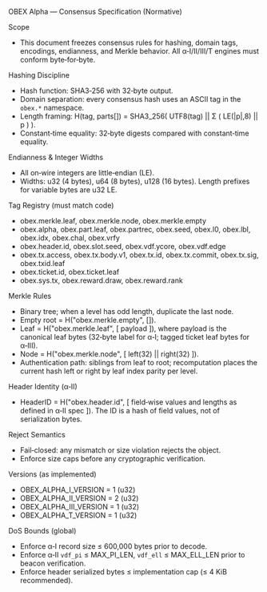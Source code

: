 OBEX Alpha — Consensus Specification (Normative)

Scope
- This document freezes consensus rules for hashing, domain tags, encodings, endianness, and Merkle behavior. All α‑I/II/III/T engines must conform byte‑for‑byte.

Hashing Discipline
- Hash function: SHA3‑256 with 32‑byte output.
- Domain separation: every consensus hash uses an ASCII tag in the `obex.*` namespace.
- Length framing: H(tag, parts[]) = SHA3_256( UTF8(tag) || Σ ( LE(|p|,8) || p ) ).
- Constant‑time equality: 32‑byte digests compared with constant‑time equality.

Endianness & Integer Widths
- All on‑wire integers are little‑endian (LE).
- Widths: u32 (4 bytes), u64 (8 bytes), u128 (16 bytes). Length prefixes for variable bytes are u32 LE.

Tag Registry (must match code)
- obex.merkle.leaf, obex.merkle.node, obex.merkle.empty
- obex.alpha, obex.part.leaf, obex.partrec, obex.seed, obex.l0, obex.lbl, obex.idx, obex.chal, obex.vrfy
- obex.header.id, obex.slot.seed, obex.vdf.ycore, obex.vdf.edge
- obex.tx.access, obex.tx.body.v1, obex.tx.id, obex.tx.commit, obex.tx.sig, obex.txid.leaf
- obex.ticket.id, obex.ticket.leaf
- obex.sys.tx, obex.reward.draw, obex.reward.rank

Merkle Rules
- Binary tree; when a level has odd length, duplicate the last node.
- Empty root = H("obex.merkle.empty", []).
- Leaf = H("obex.merkle.leaf", [ payload ]), where payload is the canonical leaf bytes (32‑byte label for α‑I; tagged ticket leaf bytes for α‑III).
- Node = H("obex.merkle.node", [ left(32) || right(32) ]).
- Authentication path: siblings from leaf to root; recomputation places the current hash left or right by leaf index parity per level.

Header Identity (α‑II)
- HeaderID = H("obex.header.id", [ field‑wise values and lengths as defined in α‑II spec ]). The ID is a hash of field values, not of serialization bytes.

Reject Semantics
- Fail‑closed: any mismatch or size violation rejects the object.
- Enforce size caps before any cryptographic verification.

Versions (as implemented)
- OBEX_ALPHA_I_VERSION = 1 (u32)
- OBEX_ALPHA_II_VERSION = 2 (u32)
- OBEX_ALPHA_III_VERSION = 1 (u32)
- OBEX_ALPHA_T_VERSION = 1 (u32)

DoS Bounds (global)
- Enforce α‑I record size ≤ 600,000 bytes prior to decode.
- Enforce α‑II `vdf_pi` ≤ MAX_PI_LEN, `vdf_ell` ≤ MAX_ELL_LEN prior to beacon verification.
- Enforce header serialized bytes ≤ implementation cap (≤ 4 KiB recommended).



